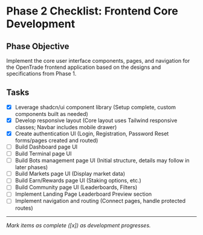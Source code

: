 
# Phase 2 Checklist: Frontend Core Development

## Phase Objective
Implement the core user interface components, pages, and navigation for the OpenTrade frontend application based on the designs and specifications from Phase 1.

## Tasks

*   [x] Leverage shadcn/ui component library (Setup complete, custom components built as needed)
*   [x] Develop responsive layout (Core layout uses Tailwind responsive classes; Navbar includes mobile drawer)
*   [x] Create authentication UI (Login, Registration, Password Reset forms/pages created and routed)
*   [ ] Build Dashboard page UI
*   [ ] Build Terminal page UI
*   [ ] Build Bots management page UI (Initial structure, details may follow in later phases)
*   [ ] Build Markets page UI (Display market data)
*   [ ] Build Earn/Rewards page UI (Staking options, etc.)
*   [ ] Build Community page UI (Leaderboards, Filters)
*   [ ] Implement Landing Page Leaderboard Preview section
*   [ ] Implement navigation and routing (Connect pages, handle protected routes)

---
*Mark items as complete ([x]) as development progresses.*
